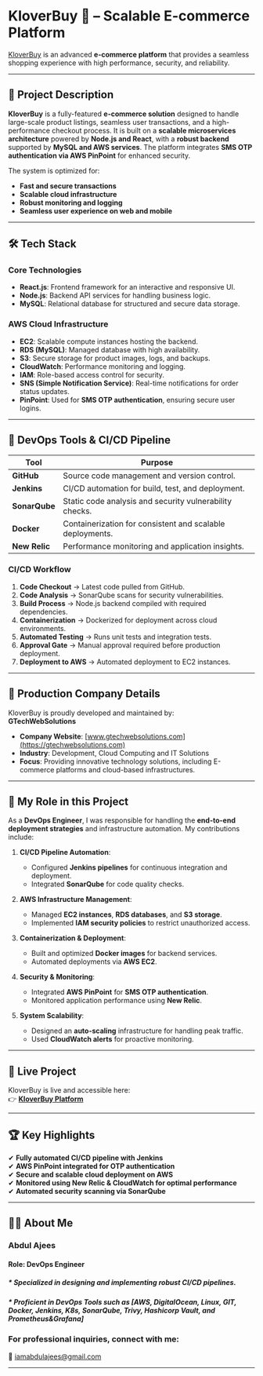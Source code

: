 # KloverBuy 🛒 – Scalable E-commerce Platform

[KloverBuy](https://kloverbuy.com/) is an advanced **e-commerce platform** that provides a seamless shopping experience with high performance, security, and reliability.

---

## 🌟 **Project Description**

**KloverBuy** is a fully-featured **e-commerce solution** designed to handle large-scale product listings, seamless user transactions, and a high-performance checkout process. It is built on a **scalable microservices architecture** powered by **Node.js and React**, with a **robust backend** supported by **MySQL and AWS services**. The platform integrates **SMS OTP authentication via AWS PinPoint** for enhanced security.

The system is optimized for:
- **Fast and secure transactions**  
- **Scalable cloud infrastructure**  
- **Robust monitoring and logging**  
- **Seamless user experience on web and mobile**  

---

## 🛠️ **Tech Stack**

### **Core Technologies**
- **React.js**: Frontend framework for an interactive and responsive UI.
- **Node.js**: Backend API services for handling business logic.
- **MySQL**: Relational database for structured and secure data storage.

### **AWS Cloud Infrastructure**
- **EC2**: Scalable compute instances hosting the backend.
- **RDS (MySQL)**: Managed database with high availability.
- **S3**: Secure storage for product images, logs, and backups.
- **CloudWatch**: Performance monitoring and logging.
- **IAM**: Role-based access control for security.
- **SNS (Simple Notification Service)**: Real-time notifications for order status updates.
- **PinPoint**: Used for **SMS OTP authentication**, ensuring secure user logins.

---

## 🔧 **DevOps Tools & CI/CD Pipeline**

| **Tool**        | **Purpose**                                           |
|-----------------|-------------------------------------------------------|
| **GitHub**      | Source code management and version control.           |
| **Jenkins**     | CI/CD automation for build, test, and deployment.     |
| **SonarQube**   | Static code analysis and security vulnerability checks. |
| **Docker**      | Containerization for consistent and scalable deployments. |
| **New Relic**   | Performance monitoring and application insights.       |

### **CI/CD Workflow**
1. **Code Checkout** → Latest code pulled from GitHub.
2. **Code Analysis** → SonarQube scans for security vulnerabilities.
3. **Build Process** → Node.js backend compiled with required dependencies.
4. **Containerization** → Dockerized for deployment across cloud environments.
5. **Automated Testing** → Runs unit tests and integration tests.
6. **Approval Gate** → Manual approval required before production deployment.
7. **Deployment to AWS** → Automated deployment to EC2 instances.

---

## 🏢 **Production Company Details**

KloverBuy is proudly developed and maintained by:  
**GTechWebSolutions**

- **Company Website**: [www.gtechwebsolutions.com](https://gtechwebsolutions.com)  
- **Industry**: Development, Cloud Computing and IT Solutions  
- **Focus**: Providing innovative technology solutions, including E-commerce platforms and cloud-based infrastructures.

---

## 🔧 **My Role in this Project**

As a **DevOps Engineer**, I was responsible for handling the **end-to-end deployment strategies** and infrastructure automation. My contributions include:

1. **CI/CD Pipeline Automation**:
   - Configured **Jenkins pipelines** for continuous integration and deployment.
   - Integrated **SonarQube** for code quality checks.

2. **AWS Infrastructure Management**:
   - Managed **EC2 instances**, **RDS databases**, and **S3 storage**.
   - Implemented **IAM security policies** to restrict unauthorized access.

3. **Containerization & Deployment**:
   - Built and optimized **Docker images** for backend services.
   - Automated deployments via **AWS EC2**.

4. **Security & Monitoring**:
   - Integrated **AWS PinPoint** for **SMS OTP authentication**.
   - Monitored application performance using **New Relic**.

5. **System Scalability**:
   - Designed an **auto-scaling** infrastructure for handling peak traffic.
   - Used **CloudWatch alerts** for proactive monitoring.

---

## 🔗 **Live Project**
KloverBuy is live and accessible here:  
👉 [**KloverBuy Platform**](https://kloverbuy.com/)

---

## 🏆 **Key Highlights**
✔ **Fully automated CI/CD pipeline with Jenkins**  
✔ **AWS PinPoint integrated for OTP authentication**  
✔ **Secure and scalable cloud deployment on AWS**  
✔ **Monitored using New Relic & CloudWatch for optimal performance**  
✔ **Automated security scanning via SonarQube**  

---

## 👨‍💻 **About Me**
### **Abdul Ajees**
#### Role: DevOps Engineer

##### * Specialized in designing and implementing robust CI/CD pipelines.
##### * Proficient in DevOps Tools such as **[AWS, DigitalOcean, Linux, GIT, Docker, Jenkins, K8s, SonarQube, Trivy, Hashicorp Vault, and Prometheus&Grafana]**

### For professional inquiries, connect with me:
📧 iamabdulajees@gmail.com 

---

